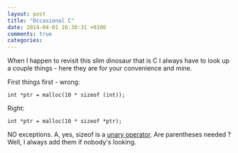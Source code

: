 ```yaml
---
layout: post
title: "Occasional C"
date: 2014-04-01 16:30:31 +0100
comments: true
categories: 
---
```


When I happen to revisit this slim dinosaur that is C I always have to look up a couple things - here they are for your convenience and mine.

First things first - wrong:

	int *ptr = malloc(10 * sizeof (int));
	
Right:

	int *ptr = malloc(10 * sizeof *ptr);
	
NO exceptions. A, yes, sizeof is a [unary operator](http://en.wikipedia.org/wiki/Sizeof).
 Are parentheses needed ? Well, I always add them if nobody's looking.
